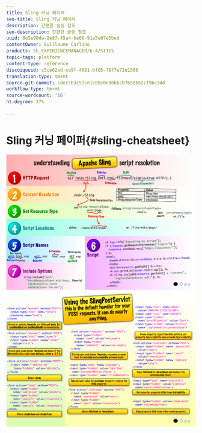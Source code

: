 ```yaml
---
title: Sling 커닝 페이퍼
seo-title: Sling 커닝 페이퍼
description: 간편한 슬링 참조
seo-description: 간편한 슬링 참조
uuid: 8e5e90da-2e97-45a4-be06-91e5e07e5bed
contentOwner: Guillaume Carlino
products: SG_EXPERIENCEMANAGER/6.4/SITES
topic-tags: platform
content-type: reference
discoiquuid: c5ce62ad-ce9f-4681-bf85-78f7e72e1506
translation-type: tm+mt
source-git-commit: cdec5b3c57ce1c80c0ed6b5cb7650b52cf9bc340
workflow-type: tm+mt
source-wordcount: '16'
ht-degree: 37%

---
```



# Sling 커닝 페이퍼{#sling-cheatsheet}

![chlimage_1-97](assets/chlimage_1-97.png)![chlimage_1-98](assets/chlimage_1-98.png)

